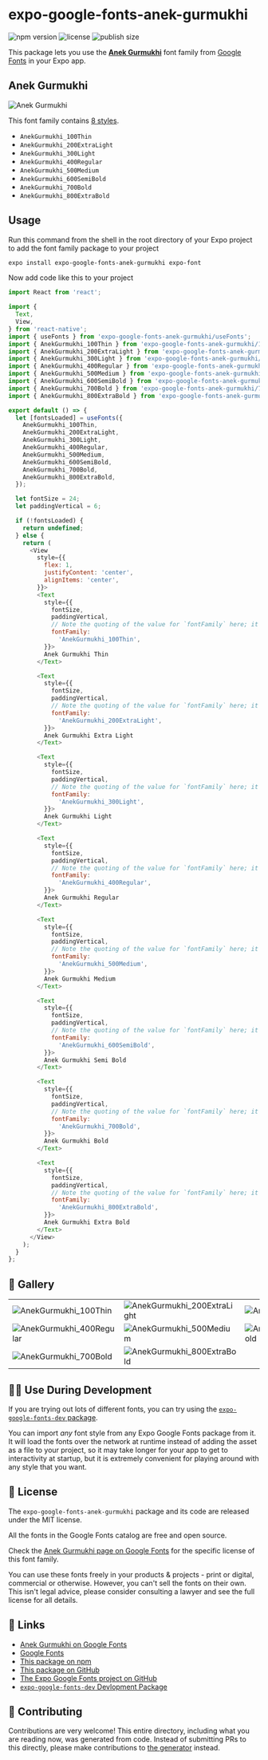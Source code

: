 # expo-google-fonts-anek-gurmukhi

![npm version](https://flat.badgen.net/npm/v/expo-google-fonts-anek-gurmukhi)
![license](https://flat.badgen.net/github/license/expo/google-fonts)
![publish size](https://flat.badgen.net/packagephobia/install/expo-google-fonts-anek-gurmukhi)

This package lets you use the [**Anek Gurmukhi**](https://fonts.google.com/specimen/Anek+Gurmukhi) font family from [Google Fonts](https://fonts.google.com/) in your Expo app.

## Anek Gurmukhi

![Anek Gurmukhi](./font-family.png)

This font family contains [8 styles](#-gallery).

- `AnekGurmukhi_100Thin`
- `AnekGurmukhi_200ExtraLight`
- `AnekGurmukhi_300Light`
- `AnekGurmukhi_400Regular`
- `AnekGurmukhi_500Medium`
- `AnekGurmukhi_600SemiBold`
- `AnekGurmukhi_700Bold`
- `AnekGurmukhi_800ExtraBold`

## Usage

Run this command from the shell in the root directory of your Expo project to add the font family package to your project
```sh
expo install expo-google-fonts-anek-gurmukhi expo-font
```

Now add code like this to your project
```js
import React from 'react';

import {
  Text,
  View,
} from 'react-native';
import { useFonts } from 'expo-google-fonts-anek-gurmukhi/useFonts';
import { AnekGurmukhi_100Thin } from 'expo-google-fonts-anek-gurmukhi/100Thin';
import { AnekGurmukhi_200ExtraLight } from 'expo-google-fonts-anek-gurmukhi/200ExtraLight';
import { AnekGurmukhi_300Light } from 'expo-google-fonts-anek-gurmukhi/300Light';
import { AnekGurmukhi_400Regular } from 'expo-google-fonts-anek-gurmukhi/400Regular';
import { AnekGurmukhi_500Medium } from 'expo-google-fonts-anek-gurmukhi/500Medium';
import { AnekGurmukhi_600SemiBold } from 'expo-google-fonts-anek-gurmukhi/600SemiBold';
import { AnekGurmukhi_700Bold } from 'expo-google-fonts-anek-gurmukhi/700Bold';
import { AnekGurmukhi_800ExtraBold } from 'expo-google-fonts-anek-gurmukhi/800ExtraBold';

export default () => {
  let [fontsLoaded] = useFonts({
    AnekGurmukhi_100Thin,
    AnekGurmukhi_200ExtraLight,
    AnekGurmukhi_300Light,
    AnekGurmukhi_400Regular,
    AnekGurmukhi_500Medium,
    AnekGurmukhi_600SemiBold,
    AnekGurmukhi_700Bold,
    AnekGurmukhi_800ExtraBold,
  });

  let fontSize = 24;
  let paddingVertical = 6;

  if (!fontsLoaded) {
    return undefined;
  } else {
    return (
      <View
        style={{
          flex: 1,
          justifyContent: 'center',
          alignItems: 'center',
        }}>
        <Text
          style={{
            fontSize,
            paddingVertical,
            // Note the quoting of the value for `fontFamily` here; it expects a string!
            fontFamily:
              'AnekGurmukhi_100Thin',
          }}>
          Anek Gurmukhi Thin
        </Text>

        <Text
          style={{
            fontSize,
            paddingVertical,
            // Note the quoting of the value for `fontFamily` here; it expects a string!
            fontFamily:
              'AnekGurmukhi_200ExtraLight',
          }}>
          Anek Gurmukhi Extra Light
        </Text>

        <Text
          style={{
            fontSize,
            paddingVertical,
            // Note the quoting of the value for `fontFamily` here; it expects a string!
            fontFamily:
              'AnekGurmukhi_300Light',
          }}>
          Anek Gurmukhi Light
        </Text>

        <Text
          style={{
            fontSize,
            paddingVertical,
            // Note the quoting of the value for `fontFamily` here; it expects a string!
            fontFamily:
              'AnekGurmukhi_400Regular',
          }}>
          Anek Gurmukhi Regular
        </Text>

        <Text
          style={{
            fontSize,
            paddingVertical,
            // Note the quoting of the value for `fontFamily` here; it expects a string!
            fontFamily:
              'AnekGurmukhi_500Medium',
          }}>
          Anek Gurmukhi Medium
        </Text>

        <Text
          style={{
            fontSize,
            paddingVertical,
            // Note the quoting of the value for `fontFamily` here; it expects a string!
            fontFamily:
              'AnekGurmukhi_600SemiBold',
          }}>
          Anek Gurmukhi Semi Bold
        </Text>

        <Text
          style={{
            fontSize,
            paddingVertical,
            // Note the quoting of the value for `fontFamily` here; it expects a string!
            fontFamily:
              'AnekGurmukhi_700Bold',
          }}>
          Anek Gurmukhi Bold
        </Text>

        <Text
          style={{
            fontSize,
            paddingVertical,
            // Note the quoting of the value for `fontFamily` here; it expects a string!
            fontFamily:
              'AnekGurmukhi_800ExtraBold',
          }}>
          Anek Gurmukhi Extra Bold
        </Text>
      </View>
    );
  }
};

```

## 🔡 Gallery


||||
|-|-|-|
|![AnekGurmukhi_100Thin](.//100Thin/AnekGurmukhi_100Thin.ttf.png)|![AnekGurmukhi_200ExtraLight](.//200ExtraLight/AnekGurmukhi_200ExtraLight.ttf.png)|![AnekGurmukhi_300Light](.//300Light/AnekGurmukhi_300Light.ttf.png)||
|![AnekGurmukhi_400Regular](.//400Regular/AnekGurmukhi_400Regular.ttf.png)|![AnekGurmukhi_500Medium](.//500Medium/AnekGurmukhi_500Medium.ttf.png)|![AnekGurmukhi_600SemiBold](.//600SemiBold/AnekGurmukhi_600SemiBold.ttf.png)||
|![AnekGurmukhi_700Bold](.//700Bold/AnekGurmukhi_700Bold.ttf.png)|![AnekGurmukhi_800ExtraBold](.//800ExtraBold/AnekGurmukhi_800ExtraBold.ttf.png)|||


## 👩‍💻 Use During Development

If you are trying out lots of different fonts, you can try using the [`expo-google-fonts-dev` package](https://github.com/freeboub/google-fonts/tree/master/font-packages/dev#readme).

You can import *any* font style from any Expo Google Fonts package from it. It will load the fonts
over the network at runtime instead of adding the asset as a file to your project, so it may take longer
for your app to get to interactivity at startup, but it is extremely convenient
for playing around with any style that you want.

## 📖 License

The `expo-google-fonts-anek-gurmukhi` package and its code are released under the MIT license.

All the fonts in the Google Fonts catalog are free and open source.

Check the [Anek Gurmukhi page on Google Fonts](https://fonts.google.com/specimen/Anek+Gurmukhi) for the specific license of this font family.

You can use these fonts freely in your products & projects - print or digital, commercial or otherwise. However, you can't sell the fonts on their own. This isn't legal advice, please consider consulting a lawyer and see the full license for all details.

## 🔗 Links

- [Anek Gurmukhi on Google Fonts](https://fonts.google.com/specimen/Anek+Gurmukhi)
- [Google Fonts](https://fonts.google.com/)
- [This package on npm](https://www.npmjs.com/package/expo-google-fonts-anek-gurmukhi)
- [This package on GitHub](https://github.com/freeboub/google-fonts/tree/master/font-packages/anek-gurmukhi)
- [The Expo Google Fonts project on GitHub](https://github.com/freeboub/google-fonts)
- [`expo-google-fonts-dev` Devlopment Package](https://github.com/freeboub/google-fonts/tree/master/font-packages/dev)

## 🤝 Contributing

Contributions are very welcome! This entire directory, including what you are reading now, was generated from code. Instead of submitting PRs to this directly, please make contributions to [the generator](https://github.com/freeboub/google-fonts/tree/master/packages/generator) instead.
